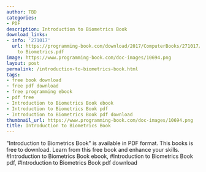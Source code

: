 ```yaml
---
author: TBD
categories:
- PDF
description: Introduction to Biometrics Book
download_links:
- info: '271017'
  url: https://programming-book.com/download/2017/ComputerBooks/271017/Introduction
    to Biometrics.pdf
image: https://www.programming-book.com/doc-images/10694.png
layout: post
permalink: /introduction-to-biometrics-book.html
tags:
- free book download
- free pdf download
- free programming ebook
- pdf free
- Introduction to Biometrics Book ebook
- Introduction to Biometrics Book pdf
- Introduction to Biometrics Book pdf download
thumbnail_url: https://www.programming-book.com/doc-images/10694.png
title: Introduction to Biometrics Book
---
```


 
<div class="item-desc text-justify">
  "Introduction to Biometrics Book" is available in PDF format. This books is free to download. Learn from this free book and enhance your skills.
  <br>
  #Introduction to Biometrics Book ebook, #Introduction to Biometrics Book pdf, #Introduction to Biometrics Book pdf download
</div>